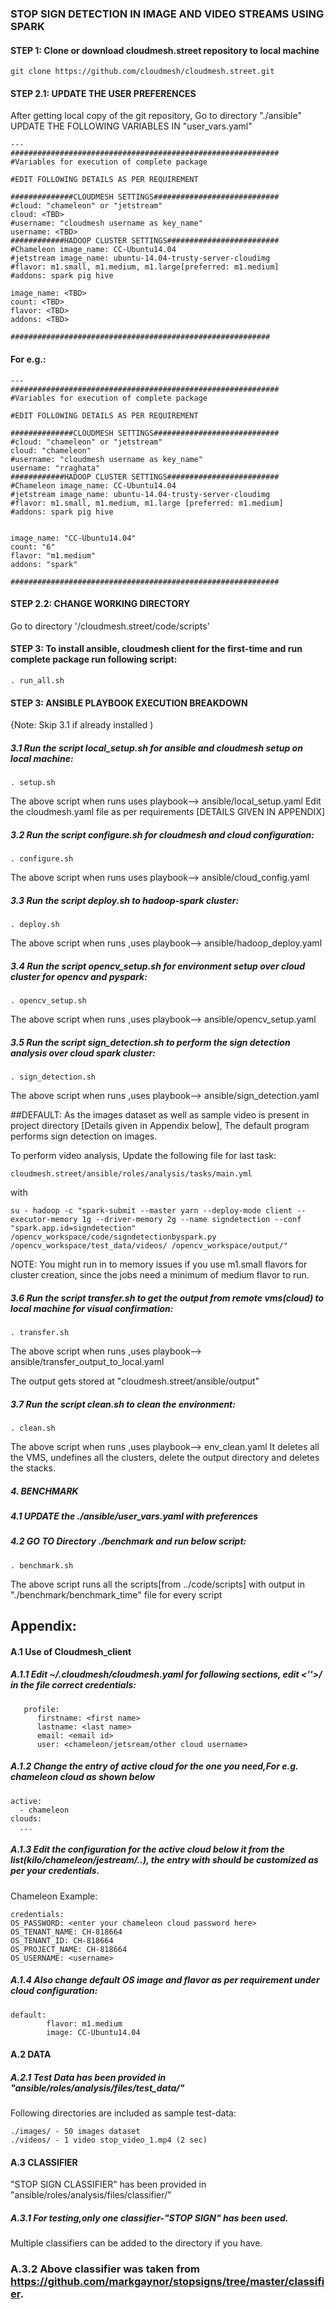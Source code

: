 ### STOP SIGN DETECTION IN IMAGE AND VIDEO STREAMS USING SPARK

#### STEP 1: Clone or download cloudmesh.street repository to local machine

    git clone https://github.com/cloudmesh/cloudmesh.street.git 

#### STEP 2.1: UPDATE THE USER PREFERENCES
After getting local copy of the git repository, Go to directory "./ansible"
    UPDATE THE FOLLOWING VARIABLES <TBD values> IN "user_vars.yaml"
	
	---
	############################################################
	#Variables for execution of complete package

	#EDIT FOLLOWING DETAILS AS PER REQUIREMENT

	##############CLOUDMESH SETTINGS############################
	#cloud: "chameleon" or "jetstream"
	cloud: <TBD>
	#username: "cloudmesh username as key_name"
	username: <TBD>
	############HADOOP CLUSTER SETTINGS#########################
	#Chameleon image_name: CC-Ubuntu14.04
	#jetstream image_name: ubuntu-14.04-trusty-server-cloudimg
	#flavor: m1.small, m1.medium, m1.large[preferred: m1.medium]
	#addons: spark pig hive

	image_name: <TBD>
	count: <TBD>
	flavor: <TBD>
	addons: <TBD>

	##########################################################

#### For e.g.: 

	---
	############################################################
	#Variables for execution of complete package

	#EDIT FOLLOWING DETAILS AS PER REQUIREMENT

	##############CLOUDMESH SETTINGS############################
	#cloud: "chameleon" or "jetstream"
	cloud: "chameleon"
	#username: "cloudmesh username as key_name"
	username: "rraghata"
	############HADOOP CLUSTER SETTINGS#########################
	#Chameleon image_name: CC-Ubuntu14.04
	#jetstream image_name: ubuntu-14.04-trusty-server-cloudimg
	#flavor: m1.small, m1.medium, m1.large [preferred: m1.medium]
	#addons: spark pig hive


	image_name: "CC-Ubuntu14.04"
	count: "6"
	flavor: "m1.medium"
	addons: "spark"

	############################################################

#### STEP 2.2: CHANGE WORKING DIRECTORY
Go to directory '/cloudmesh.street/code/scripts'

#### STEP 3: To install ansible, cloudmesh client for the first-time and run complete package run following script:

	. run_all.sh
	
#### STEP 3: ANSIBLE PLAYBOOK EXECUTION BREAKDOWN 
{Note: Skip 3.1 if already installed )

##### 3.1 Run the script local_setup.sh for ansible and cloudmesh setup on local machine:

    . setup.sh 

The above script when runs uses playbook--> ansible/local_setup.yaml
Edit the cloudmesh.yaml file as  per requirements [DETAILS GIVEN IN APPENDIX]

##### 3.2 Run the script configure.sh for cloudmesh and cloud configuration:
    
    . configure.sh

The above script when runs uses playbook--> ansible/cloud_config.yaml

##### 3.3 Run the script deploy.sh to hadoop-spark cluster:
    
    . deploy.sh

The above script when runs ,uses playbook--> ansible/hadoop_deploy.yaml

##### 3.4 Run the script opencv_setup.sh for environment setup over cloud cluster for opencv and pyspark:
    
    . opencv_setup.sh

The above script when runs ,uses playbook--> ansible/opencv_setup.yaml

##### 3.5 Run the script sign_detection.sh to perform the sign detection analysis over cloud spark cluster:
    
    . sign_detection.sh

The above script when runs ,uses playbook--> ansible/sign_detection.yaml

##DEFAULT: 
As the images dataset as well as sample video is present in project directory [Details given in Appendix below], The default program performs sign detection on images.

To perform video analysis, Update the following file for last task:

	cloudmesh.street/ansible/roles/analysis/tasks/main.yml

with
	
	su - hadoop -c "spark-submit --master yarn --deploy-mode client --executor-memory 1g --driver-memory 2g --name signdetection --conf "spark.app.id=signdetection" /opencv_workspace/code/signdetectionbyspark.py /opencv_workspace/test_data/videos/ /opencv_workspace/output/"
	
NOTE: You might run in to memory issues if you use m1.small flavors for cluster creation, since the  jobs need a minimum of medium flavor to run.
##### 3.6 Run the script transfer.sh to get the output from remote vms(cloud) to local machine for visual confirmation:
    
    . transfer.sh

The above script when runs ,uses playbook--> ansible/transfer_output_to_local.yaml

The output gets stored at "cloudmesh.street/ansible/output" 
   
##### 3.7 Run the script clean.sh to clean the environment:
    
    . clean.sh
    
The above script when runs ,uses playbook--> env_clean.yaml
It deletes all the VMS, undefines all the clusters, delete the output directory and deletes the stacks.
 
##### 4. BENCHMARK
##### 4.1 UPDATE the ./ansible/user_vars.yaml with preferences
##### 4.2 GO TO Directory ./benchmark and run below script:

	. benchmark.sh
	
The above script runs all the scripts[from ../code/scripts] with output in "./benchmark/benchmark_time" file for every script


## Appendix:
#### A.1 Use of Cloudmesh_client

##### A.1.1 Edit ~/.cloudmesh/cloudmesh.yaml for following sections, edit <''>/ <TBD> in the file correct credentials:

	   profile:
		  firstname: <first name>
		  lastname: <last name>
		  email: <email id>
		  user: <chameleon/jetsream/other cloud username>

##### A.1.2 Change the entry of active cloud for the one you need,For e.g. chameleon cloud as shown below

    active:
      - chameleon
    clouds:
      ...

##### A.1.3 Edit the configuration for the active cloud below it from the list(kilo/chameleon/jestream/..), the entry with <TBD> should be customized as per your credentials.

Chameleon Example:

    credentials:
    OS_PASSWORD: <enter your chameleon cloud password here>
    OS_TENANT_NAME: CH-818664
    OS_TENANT_ID: CH-818664
    OS_PROJECT_NAME: CH-818664
    OS_USERNAME: <username>

##### A.1.4 Also change default OS image and flavor as per requirement under cloud configuration:

    default:
            flavor: m1.medium
            image: CC-Ubuntu14.04
#### A.2 DATA
##### A.2.1 Test Data has been provided in "ansible/roles/analysis/files/test_data/"
Following directories are included as sample test-data:

	./images/ - 50 images dataset
	./videos/ - 1 video stop_video_1.mp4 (2 sec) 

#### A.3 CLASSIFIER
"STOP SIGN CLASSIFIER" has been provided in "ansible/roles/analysis/files/classifier/"
##### A.3.1 For testing,only one classifier-"STOP SIGN" has been used. 
Multiple classifiers can be added to the directory if you have.

### A.3.2 Above classifier was taken from <https://github.com/markgaynor/stopsigns/tree/master/classifier>. 

